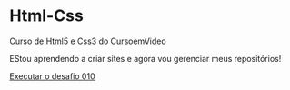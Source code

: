 # Html-Css
 Curso de Html5 e Css3 do CursoemVideo

 EStou aprendendo a criar sites e agora vou gerenciar meus repositórios!

 <a href="https://renatadutrapereira.github.io/Html-Css/Exercicios/desafio010/desafio010-professor.html"> Executar o desafio 010 </a>
